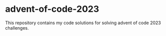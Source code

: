 # advent-of-code-2023
This repository contains my code solutions for solving advent of code 2023 challenges.
